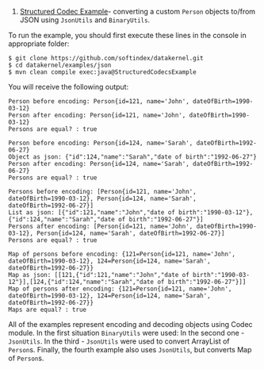 1. [Structured Codec Example](https://github.com/softindex/datakernel/blob/master/examples/codec/src/main/java/io/datakernel/examples/StructuredCodecsExample.java)- 
converting a custom `Person` objects to/from JSON using `JsonUtils` and `BinaryUtils`.

To run the example, you should first execute these lines in the console in appropriate folder:

```
$ git clone https://github.com/softindex/datakernel.git
$ cd datakernel/examples/json
$ mvn clean compile exec:java@StructuredCodecsExample
```

You will receive the following output:
```
Person before encoding: Person{id=121, name='John', dateOfBirth=1990-03-12}
Person after encoding: Person{id=121, name='John', dateOfBirth=1990-03-12}
Persons are equal? : true

Person before encoding: Person{id=124, name='Sarah', dateOfBirth=1992-06-27}
Object as json: {"id":124,"name":"Sarah","date of birth":"1992-06-27"}
Person after encoding: Person{id=124, name='Sarah', dateOfBirth=1992-06-27}
Persons are equal? : true

Persons before encoding: [Person{id=121, name='John', dateOfBirth=1990-03-12}, Person{id=124, name='Sarah', dateOfBirth=1992-06-27}]
List as json: [{"id":121,"name":"John","date of birth":"1990-03-12"},{"id":124,"name":"Sarah","date of birth":"1992-06-27"}]
Persons after encoding: [Person{id=121, name='John', dateOfBirth=1990-03-12}, Person{id=124, name='Sarah', dateOfBirth=1992-06-27}]
Persons are equal? : true

Map of persons before encoding: {121=Person{id=121, name='John', dateOfBirth=1990-03-12}, 124=Person{id=124, name='Sarah', dateOfBirth=1992-06-27}}
Map as json: [[121,{"id":121,"name":"John","date of birth":"1990-03-12"}],[124,{"id":124,"name":"Sarah","date of birth":"1992-06-27"}]]
Map of persons after encoding: {121=Person{id=121, name='John', dateOfBirth=1990-03-12}, 124=Person{id=124, name='Sarah', dateOfBirth=1992-06-27}}
Maps are equal? : true
```

All of the examples represent encoding and decoding objects using Codec module.
In the first situation `BinaryUtils` were used:
In the second one - `JsonUtils`.
In the third - `JsonUtils` were used to convert ArrayList of `Person`s.
Finally, the fourth example also uses `JsonUtils`, but converts Map of `Person`s.
